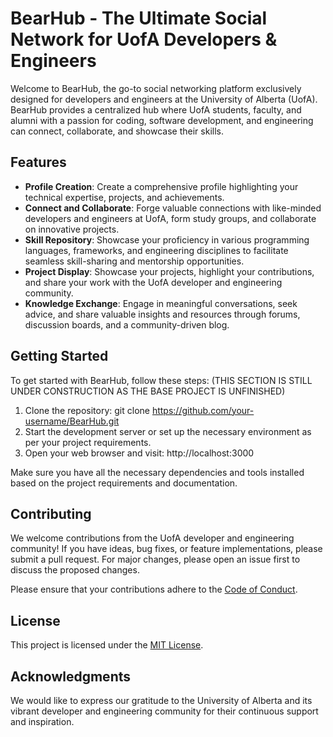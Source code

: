 # BearHub - The Ultimate Social Network for UofA Developers & Engineers

Welcome to BearHub, the go-to social networking platform exclusively designed for developers and engineers at the University of Alberta (UofA). BearHub provides a centralized hub where UofA students, faculty, and alumni with a passion for coding, software development, and engineering can connect, collaborate, and showcase their skills.

## Features

* __Profile Creation__: Create a comprehensive profile highlighting your technical expertise, projects, and achievements.
* __Connect and Collaborate__: Forge valuable connections with like-minded developers and engineers at UofA, form study groups, and collaborate on innovative projects.
* __Skill Repository__: Showcase your proficiency in various programming languages, frameworks, and engineering disciplines to facilitate seamless skill-sharing and mentorship opportunities.
* __Project Display__: Showcase your projects, highlight your contributions, and share your work with the UofA developer and engineering community.
* __Knowledge Exchange__: Engage in meaningful conversations, seek advice, and share valuable insights and resources through forums, discussion boards, and a community-driven blog.

## Getting Started

To get started with BearHub, follow these steps: (THIS SECTION IS STILL UNDER CONSTRUCTION AS THE BASE PROJECT IS UNFINISHED)

1. Clone the repository: git clone https://github.com/your-username/BearHub.git
2. Start the development server or set up the necessary environment as per your project requirements.
3. Open your web browser and visit: http://localhost:3000

Make sure you have all the necessary dependencies and tools installed based on the project requirements and documentation.

## Contributing

We welcome contributions from the UofA developer and engineering community! If you have ideas, bug fixes, or feature implementations, please submit a pull request. For major changes, please open an issue first to discuss the proposed changes.

Please ensure that your contributions adhere to the [Code of Conduct](CODE_OF_CONDUCT.md).

## License

This project is licensed under the [MIT License](LICENSE).

## Acknowledgments

We would like to express our gratitude to the University of Alberta and its vibrant developer and engineering community for their continuous support and inspiration.
